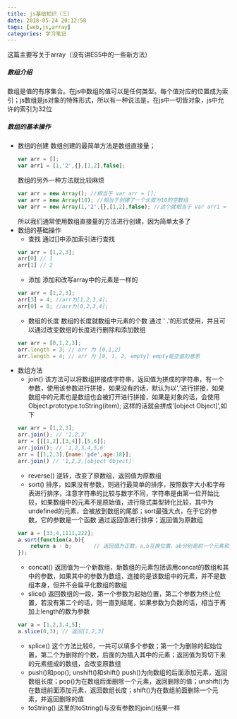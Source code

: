 ```yaml
---
title: js基础知识（三）
date: 2018-05-24 20:12:58
tags: [web,js,array]
categories: 学习笔记
---
```


这篇主要写关于array（没有讲ES5中的一些新方法）

<!-- more -->

##### 数组介绍

数组是值的有序集合。在js中数组的值可以是任何类型。每个值对应的位置成为索引；js数组是js对象的特殊形式，所以有一种说法是，在js中一切皆对象，js中允许的索引为32位
##### 数组的基本操作
 - 数组的创建
    数组创建的最简单方法是数组直接量；
    ``` javascript
    var arr = [];
    var arr1 = [1,'2',{},[1,2],false];
    ```
    数组的另外一种方法就比较麻烦
    ``` JavaScript
    var arr = new Array(); //相当于 var arr = [];
    var arr = new Array(10); //相当于创建了一个长度为10的空数组
    var arr = new Array(1,'2',{},[1,2],false); //这个就相当于 var arr1 = [1,'2',{},[1,2],false];
    ```
    所以我们通常使用数组直接量的方法进行创建，因为简单太多了
 - 数组的基础操作
    - 查找
        通过[]中添加索引进行查找
    ``` javascript
    var arr = [1,2,3];
    arr[0] // 1
    arr[1] // 2
    ```
    - 添加
        添加和改写array中的元素是一样的
    ``` javascript
    var arr = [1,2,3];
    arr[3] = 4; //arr为[1,2,3,4];
    arr[0] = 0; //arr为[0,2,3,4];
    ```
    - 数组的长度
        数组的长度就数组中元素的个数 通过 ' .'的形式使用，并且可以通过改变数组的长度进行删除和添加数组
    ``` javascript
    var arr = [0,1,2,3];
    arr.length = 3; // arr 为 [0,1,2]
    arr.length = 4; // arr 为 [0, 1, 2, empty] empty是空值的意思  
    ```
 - 数组方法    
    - join()
        该方法可以将数组拼接成字符串，返回值为拼成的字符串，有一个参数，使用该参数进行拼接，如果没有的话，默认为以','进行拼接，如果数组中的元素也是数组也会被打开进行拼接，如果是对象的话，会使用Object.prototype.toString(item); 这样的话就会拼成'[object Object]',如下
    ``` javascript
    var arr = [1,2,3];
    arr.join(); // '1,2,3'
    arr = [[[1,2],[3,4]],[5,6]];
    arr.join(); // '1,2,3,4,5,6'
    arr = [[1,2,3],{name:'pde',age:18}];
    arr.join() // '1,2,3,[object Object]'
    ```
    - reverse() 
        逆转，改变了原数组，返回值为原数组
    - sort()
        排序，如果没有参数，则进行最简单的排序，按照数字大小和字母表进行排序，注意字符串的比较与数字不同，字符串是由第一位开始比较，如果数组中的元素不是原始值，进行隐式类型转化比较，其中为undefined的元素，会被放到数组的尾部；sort最强大点，在于它的参数，它的参数是一个函数 通过返回值进行排序；返回值为原数组
    ``` javascript
    var a = [33,4,1111,222];
    a.sort(function(a,b){
        return a - b;       // 返回值为正数，a,b互换位置，ab分别是前一个元素和后一个元素的值，负数不变
    });
    ```
    - concat()
        返回值为一个新数组，新数组的元素包括调用concat的数组和其中的参数，如果其中的参数为数组，连接的是该数组中的元素，并不是数组本身，但并不会扁平化数组的数组
    - slice()
        返回数组的一段，第一个参数为起始位置，第二个参数为终止位置，若没有第二个的话，则一直到结尾，如果参数为负数的话，相当于再加上length的数为参数
    ``` javascript
    var a = [1,2,3,4,5];
    a.slice(0,3); // 返回[1,2,3]
    ```
    - splice()
        这个方法比较6，一共可以填多个参数；第一个为删除的起始位置，第二个为删除的个数，后面的为插入其中的元素；返回值为剪切下来的元素组成的数组，会改变原数组
    - push()和pop(); unshift()和shift()
        push()为向数组的后面添加元素，返回数组长度；pop()为在数组后面删除一个元素，返回删除的值；unshift()为在数组前面添加元素，返回数组长度；shift()为在数组前面删除一个元素，并返回删除的值
    - toString()
        这里的toString()与没有参数的join()结果一样
    